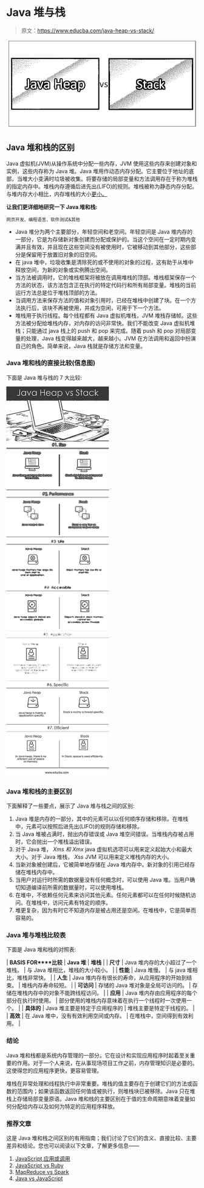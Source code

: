 # Java 堆与栈

> 原文：<https://www.educba.com/java-heap-vs-stack/>

![Java Heap vs Stack](img/2afa6820f3444705f8b92ad3df283122.png)



## Java 堆和栈的区别

Java 虚拟机(JVM)从操作系统中分配一些内存，JVM 使用这些内存来创建对象和实例，这些内存称为 Java 堆。Java 堆用作动态内存分配。它主要位于地址的底部，当堆大小变满时垃圾被收集。将要存储的局部变量和方法调用存在于称为堆栈的指定内存中。堆栈内存遵循后进先出(LIFO)的规则。堆栈被称为静态内存分配。与堆内存大小相比，内存堆栈的大小[更小。](https://www.educba.com/what-is-heap-memory/)

**让我们更详细地研究一下 Java 堆和栈:**

<small>网页开发、编程语言、软件测试&其他</small>

*   Java 堆分为两个主要部分，年轻空间和老空间。年轻空间是 Java 堆内存的一部分，它是为存储新对象创建而分配或保护的。当这个空间在一定时期内变满并且有效，并且现在这些空间没有被使用时，它被移动到其他部分，这些部分是保留用于放置旧对象的旧空间。
*   在 java 堆中，垃圾收集是清除死的或不使用的对象的过程，这有助于从堆中释放空间，为新的对象或实例腾出空间。
*   当方法被调用时，它的堆栈框架将被放在调用堆栈的顶部。堆栈框架保存一个方法的状态，该方法包含正在执行的特定代码行和所有局部变量。堆栈的当前运行方法总是位于堆栈顶部的方法。
*   当调用方法来保存方法的值和对象引用时，已经在堆栈中创建了块。在一个方法执行后，该块不再被使用，并成为空闲，可用于下一个方法。
*   堆栈用于执行线程。每个线程都有 Java 虚拟机堆栈，JVM 堆栈存储帧。这些方法被分配给堆栈内存，对内存的访问非常快。我们不能改变 Java 虚拟机堆栈；只能通过 java 栈上的 push 和 pop 来完成。随着 push 和 pop 对局部变量的处理，Java 栈变得越来越大，越来越小。JVM 在方法调用和返回中扮演自己的角色。简单来说，Java 栈就是存储方法和变量。

### Java 堆和栈的直接比较(信息图)

下面是 Java 堆与栈的 7 大比较:

![Java Heap vs Stack](img/1fd2d226ac8c7e3db3b54ee7740e61be.png)



### Java 堆和栈的主要区别

下面解释了一些要点，展示了 Java 堆与栈之间的区别:

1.  Java 堆是内存的一部分，其中的元素可以以任何顺序存储和移除。在堆栈中，元素可以按照后进先出(LIFO)的规则存储和移除。
2.  当 Java 堆被占满时，抛出内存错误或 Java 堆空间错误。当堆栈内存被占用时，它会抛出一个堆栈溢出错误。
3.  对于 Java 堆， *Xms 和 Xmx* java 虚拟机选项可以用来定义起始大小和最大大小。对于 Java 堆栈， *Xss* JVM 可以用来定义堆栈内存的大小。
4.  当新对象被创建后，它被简单地存储在 Java 堆内存中。新对象的引用已经存储在堆栈内存中。
5.  当用户对运行时所需的数据量没有任何概念时，可以使用 Java 堆。当用户确切知道编译前所需的数据量时，可以使用堆栈。
6.  在堆中，不依赖任何元素来访问其他元素。任何元素都可以在任何时候随机访问。在堆栈中，访问元素有特定的顺序。
7.  堆更复杂，因为有时它不知道内存是被占用还是空闲。在堆栈中，它是简单而容易的。

### Java 堆与堆栈比较表

下面是 Java 堆和栈的对照表:

| **BASIS FOR****比较** | **Java 堆** | **堆栈** |
| **尺寸** | Java 堆内存的大小超过了一个堆栈。 | 与 Java 堆相比，堆栈的大小较小。 |
| **性能** | Java 堆慢。 | 与 java 堆相比，堆栈非常快。 |
| **人生** | Java 堆内存有很长的寿命，从应用程序的开始到结束。 | 堆栈内存寿命较短。 |
| **可访问** | 存储的 Java 堆对象是全局可访问的。 | 存储在堆栈内存中的对象不能跨线程访问。 |
| **应用** | Java 堆内存由应用程序的每个部分在执行时使用。 | 部分使用的堆栈内存意味着在执行一个线程时一次使用一个。 |
| **具体的** | Java 堆主要是特定于应用程序的 | 堆栈主要是特定于线程的。 |
| **高效** | 在 Java 堆中，没有有效利用空间或内存。 | 在堆栈中，空间得到有效利用。 |

### 结论

Java 堆和栈都是系统内存管理的一部分。它在设计和实现应用程序时起着至关重要的作用。对于一个人来说，在从事现场项目工作之前，内存管理知识是必要的。这使得您的应用程序更快，更容易管理。

堆栈在异常处理和线程执行中非常重要。堆栈的值主要存在于创建它们的方法或函数的范围内；如果该函数返回任何值或被执行，则堆栈块已被移除。Java 只在堆栈上存储局部变量原语。Java 堆和栈的主要区别在于值的生命周期意味着变量如何分配给内存以及如何为特定的应用程序释放。

### 推荐文章

这是 Java 堆和栈之间区别的有用指南；我们讨论了它们的含义、直接比较、主要差异和结论。您也可以阅读以下文章，了解更多信息——

1.  [JavaScript 应用或调用](https://www.educba.com/javascript-apply-vs-call/)
2.  [JavaScript vs Ruby](https://www.educba.com/javascript-vs-ruby/)
3.  [MapReduce vs Spark](https://www.educba.com/mapreduce-vs-spark/)
4.  [Java vs JavaScript](https://www.educba.com/java-vs-javascript/)





